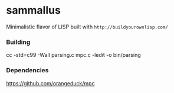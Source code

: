# sammallus
Minimalistic flavor of LISP built with `http://buildyourownlisp.com/`

### Building
cc -std=c99 -Wall parsing.c mpc.c -ledit -o bin/parsing

### Dependencies
https://github.com/orangeduck/mpc
